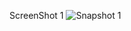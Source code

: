 ScreenShot 1
![Snapshot 1](https://cloud.githubusercontent.com/assets/16940840/14134040/ac04745e-f671-11e5-962d-a103e4c5c656.png)
